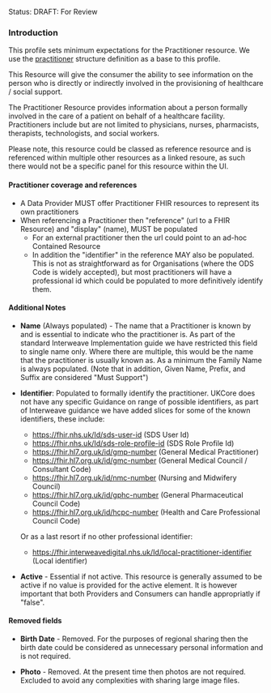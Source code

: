 Status: DRAFT: For Review

### Introduction
This profile sets minimum expectations for the Practitioner resource. We use the [practitioner](https://build.fhir.org/ig/HL7/fhir-ips/StructureDefinition-Practitioner-uv-ips.html) structure definition as a base to this profile.


This Resource will give the consumer the ability to see information on the person who is directly or indirectly involved in the provisioning of healthcare / social support.

The Practitioner Resource provides information about a person formally involved in the care of a patient on behalf of a healthcare facility. Practitioners include but are not limited to physicians, nurses, pharmacists, therapists, technologists, and social workers.

Please note, this resource could be classed as reference resource and is referenced within multiple other resources as a linked resoure, as such there would not be a specific panel for this resource within the UI.

#### **Practitioner coverage and references**

 - A Data Provider MUST offer Practitioner FHIR resources to represent its own practitioners
 - When referencing a Practitioner then "reference" (url to a FHIR Resource) and "display" (name), MUST be populated
   - For an external practitioner then the url could point to an ad-hoc Contained Resource
   - In addition the "identifier" in the reference MAY also be populated. This is not as straightforward as for Organisations (where the ODS Code is widely accepted), but most practitioners will have a professional id which could be populated to more definitively identify them.

#### **Additional Notes**

- **Name** (Always populated) - The name that a Practitioner is known by and is essential to indicate who the practitioner is. As part of the standard Interweave Implementation guide we have restricted this field to single name only.  Where there are multiple, this would be the name that the practitioner is usually known as. As a minimum the Family Name is always populated. (Note that in addition, Given Name, Prefix, and Suffix are considered "Must Support") 

- **Identifier**: Populated to formally identify the practitioner. UKCore does not have any specific Guidance on range of possible identifiers, as part of Interweave guidance we have added slices for some of the known identifiers, these include:

    - https://fhir.nhs.uk/Id/sds-user-id (SDS User Id)
    - https://fhir.nhs.uk/Id/sds-role-profile-id (SDS Role Profile Id)
    - https://fhir.hl7.org.uk/id/gmp-number (General Medical Practitioner)
    - https://fhir.hl7.org.uk/id/gmc-number (General Medical Council / Consultant Code)
    - https://fhir.hl7.org.uk/id/nmc-number (Nursing and Midwifery Council)
    - https://fhir.hl7.org.uk/id/gphc-number (General Pharmaceutical Council Code)
    - https://fhir.hl7.org.uk/id/hcpc-number (Health and Care Professional Council Code)

    Or as a last resort if no other professional identifier:
    - https://fhir.interweavedigital.nhs.uk/Id/local-practitioner-identifier (Local identifier)

- **Active** - Essential if not active. This resource is generally assumed to be active if no value is provided for the active element. It is however important that both Providers and Consumers can handle appropriatly if "false".

#### **Removed fields**

- **Birth Date** - Removed. For the purposes of regional sharing then the birth date could be considered as unnecessary personal information and is not required.

- **Photo** - Removed. At the present time then photos are not required. Excluded to avoid any complexities with sharing large image files.